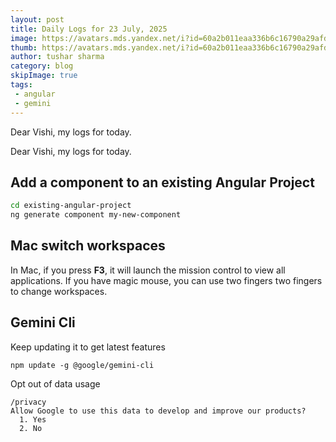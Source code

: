```yaml
---
layout: post
title: Daily Logs for 23 July, 2025
image: https://avatars.mds.yandex.net/i?id=60a2b011eaa336b6c16790a29afda057_l-5303358-images-thumbs&ref=rim&n=13&w=1600&h=861
thumb: https://avatars.mds.yandex.net/i?id=60a2b011eaa336b6c16790a29afda057_l-5303358-images-thumbs&ref=rim&n=13&w=1600&h=861
author: tushar sharma
category: blog
skipImage: true
tags:
 - angular
 - gemini
---
```


Dear Vishi, my logs for today.<!-- truncate_here -->

Dear Vishi, my logs for today.


## Add a component to an existing Angular Project

```bash 
cd existing-angular-project
ng generate component my-new-component
```

## Mac switch workspaces

In Mac, if you press **F3**, it will launch the mission control to view all applications. If you have magic mouse, you can use two fingers two fingers to change workspaces.

## Gemini Cli 

Keep updating it to get latest features

```
npm update -g @google/gemini-cli
```

Opt out of data usage 

```
/privacy
Allow Google to use this data to develop and improve our products?                                                
  1. Yes
  2. No                                                                                            
```

